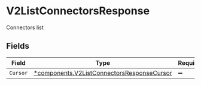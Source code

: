 # V2ListConnectorsResponse

Connectors list


## Fields

| Field                                                                                                   | Type                                                                                                    | Required                                                                                                | Description                                                                                             |
| ------------------------------------------------------------------------------------------------------- | ------------------------------------------------------------------------------------------------------- | ------------------------------------------------------------------------------------------------------- | ------------------------------------------------------------------------------------------------------- |
| `Cursor`                                                                                                | [*components.V2ListConnectorsResponseCursor](../../models/components/v2listconnectorsresponsecursor.md) | :heavy_minus_sign:                                                                                      | N/A                                                                                                     |